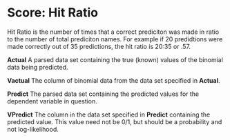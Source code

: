 # Score: Hit Ratio

Hit Ratio is the number of times that a correct prediciton was made in
ratio to the number of total prediciton names. For example if 20
predidtions were made correctly out of 35 predictions, the hit ratio
is 20:35 or .57.


**Actual**
A parsed data set containing the true (known) values of the binomial
data being predicted.

**Vactual**
The column of binomial data from the data set specified in **Actual**.

**Predict**
The parsed data set containing the predicted values for the
dependent variable in question.

**VPredict**
The column in the data set specified in **Predict** containing the
predicted value. This value need not be 0/1, but should be a
probability and not log-likelihood.

